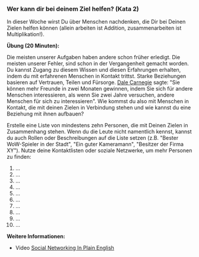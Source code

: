 ### Wer kann dir bei deinem Ziel helfen? (Kata 2)

In dieser Woche wirst Du über Menschen nachdenken, die Dir bei Deinen Zielen helfen können (allein arbeiten ist Addition, zusammenarbeiten ist Multiplikation!).

**Übung (20 Minuten):**

Die meisten unserer Aufgaben haben andere schon früher
erledigt. Die meisten unserer Fehler, sind schon in der
Vergangenheit gemacht worden. Du kannst Zugang zu diesem Wissen und
diesen Erfahrungen erhalten, indem du mit
erfahrenen Menschen in Kontakt trittst.
Starke Beziehungen basieren auf Vertrauen, Teilen und Fürsorge. [Dale
Carnegie](https://en.wikipedia.org/wiki/Dale_Carnegie) sagte: "Sie
können mehr Freunde in zwei Monaten gewinnen, indem Sie sich für andere
Menschen interessieren, als wenn Sie zwei Jahre versuchen, andere Menschen
für sich zu interessieren". Wie kommst du also mit Menschen in
Kontakt, die mit deinen Zielen in Verbindung stehen und wie kannst du eine Beziehung
mit ihnen aufbauen?

Erstelle eine Liste von mindestens zehn Personen, die mit Deinen
Zielen in Zusammenhang stehen. Wenn du die Leute nicht namentlich
kennst, kannst du auch Rollen oder Beschreibungen auf die Liste setzen
(z.B. "Bester WoW-Spieler in der Stadt", "Ein guter Kameramann",
"Besitzer der Firma XY"). Nutze deine Kontaktlisten oder
soziale Netzwerke, um mehr Personen zu finden:

1.  ...
1.  ...
1.  ...
1.  ...
1.  ...
1.  ...
1.  ...
1.  ...
1.  ...
1. ...

**Weitere Informationen:**

* Video [Social Networking In Plain English](https://www.youtube.com/watch?v=6a_KF7TYKVc)
